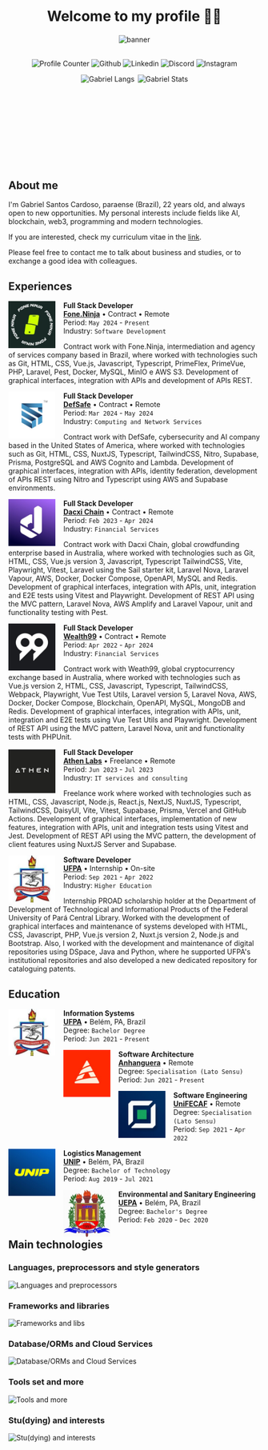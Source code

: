 <h1 align="center">Welcome to my profile 🙋‍♂️</h1>

<div align="center">
  <img src="https://raw.githubusercontent.com/MicaelliMedeiros/micaellimedeiros/master/image/computer-illustration.png" min-width="400px" max-width="400px" width="400px" align="center" alt="banner">

  <br />
  <br />

  <p align="center">
    <a href="#" style="text-decoration:none;underline:none;">
      <img
        src="https://komarev.com/ghpvc/?username=eng-gabrielscardoso&color=blueviolet&style=for-the-badge"
        alt="Profile Counter"
        title="Profile Counter"
      >
    </a>
    <a
      href="https://github.com/eng-gabrielscardoso"
      target="_blank"
      style="text-decoration:none;underline:none;"
    >
      <img
        src="https://img.shields.io/badge/GitHub-100000?style=for-the-badge&logo=github&logoColor=white"
        alt="Github"
        title="Github"
      >
    </a>
    <a
      href="https://www.linkedin.com/in/eng-gabrielscardoso/"
      target="_blank"
      style="text-decoration:none;underline:none;"
    >
      <img
        src="https://img.shields.io/badge/LinkedIn-0077B5?style=for-the-badge&logo=linkedin&logoColor=white"
        alt="Linkedin"
        title="LinkedIn"
      >
    </a>
    <a
      href="https://discord.com/channels/@eng.gabrielscardoso"
      target="_blank"
      style="text-decoration:none;underline:none;"
    >
      <img
        src="https://img.shields.io/badge/Discord-7289DA?style=for-the-badge&logo=discord&logoColor=white"
        alt="Discord"
        title="Discord"
      >
    </a>
    <a
      href="https://www.instagram.com/eng.gabrielscardoso"
      target="_blank"
      style="text-decoration:none;underline:none;"
    >
      <img
        src="https://img.shields.io/badge/Instagram-E4405F?style=for-the-badge&logo=instagram&logoColor=white"
        alt="Instagram"
        title="Instagram"
      >
    </a>
  </p>

  <div align="center" style="display:flex;gap:0.4rem;flex-wrap:wrap;justify-content:center;align-items:center">
    <img
      src="https://github-readme-stats.vercel.app/api/top-langs/?username=eng-gabrielscardoso&layout=compact&langs_count=8&theme=dracula"
      height="180em"
      title="Gabriel Langs"
    />
    <img
      src="https://github-readme-stats.vercel.app/api?username=eng-gabrielscardoso&show_icons=true&theme=dracula&include_all_commits=true&count_private=true"
      height="180em"
      title="Gabriel Stats"
    />
    <!-- <img
      src="https://github-readme-streak-stats.herokuapp.com?user=eng-gabrielscardoso&theme=dracula"
      height="180em"
      title="Gabriel Streaks"
    /> -->
  </div>
</div>

## About me

I'm Gabriel Santos Cardoso, paraense (Brazil), 22 years old, and always open to new opportunities. My personal interests include fields like AI, blockchain, web3, programming and modern technologies.

If you are interested, check my curriculum vitae in the [link](https://docs.google.com/document/d/1k-huyj7Ao5NEy0reBUe9AI8PXiiT-w4Z5NsdiJkEIrg).

Please feel free to contact me to talk about business and studies, or to exchange a good idea with colleagues.

## Experiences

[<img align="left" height="94px" width="94px" alt="Fone.Ninja" style="margin-right:1rem;" src="./.github/fone-ninja.jpeg">](https://fone.ninja)

**Full Stack Developer** \
[**Fone.Ninja**](https://fone.ninja) • Contract • Remote \
Period: `May 2024` - `Present` \
Industry: `Software Development`
<br/>

Contract work with Fone.Ninja, intermediation and agency of services company based in Brazil, where worked with technologies such as Git, HTML, CSS, Vue.js, Javascript, Typescript, PrimeFlex, PrimeVue, PHP, Laravel, Pest, Docker, MySQL, MinIO e AWS S3. Development of graphical interfaces, integration with APIs and development of APIs REST.

[<img align="left" height="94px" width="94px" alt="DefSafe" style="margin-right:1rem;" src="./.github/defsafe.jpeg"/>](https://defsafe.com)

**Full Stack Developer** \
[**DefSafe**](https://defsafe.com) • Contract • Remote \
Period: `Mar 2024` - `May 2024` \
Industry: `Computing and Network Services`
<br/>

Contract work with DefSafe, cybersecurity and AI company based in the United States of America, where worked with technologies such as Git, HTML, CSS, NuxtJS, Typescript, TailwindCSS, Nitro, Supabase, Prisma, PostgreSQL and AWS Cognito and Lambda. Development of graphical interfaces, integration with APIs, identity federation, development of APIs REST using Nitro and Typescript using AWS and Supabase environments.

[<img align="left" height="94px" width="94px" alt="Dacxi Chain" style="margin-right:1rem;" src="./.github/dacxi-chain.jpeg"/>](https://dacxichain.com)

**Full Stack Developer** \
[**Dacxi Chain**](https://dacxichain.com) • Contract • Remote \
Period: `Feb 2023` - `Apr 2024` \
Industry: `Financial Services`
<br/>

Contract work with Dacxi Chain, global crowdfunding enterprise based in Australia, where worked with technologies such as Git, HTML, CSS, Vue.js version 3, Javascript, Typescript TailwindCSS, Vite, Playwright, Vitest, Laravel using the Sail starter kit, Laravel Nova, Laravel Vapour, AWS, Docker, Docker Compose, OpenAPI, MySQL and Redis. Development of graphical interfaces, integration with APIs, unit, integration and E2E tests using Vitest and Playwright. Development of REST API using the MVC pattern, Laravel Nova, AWS Amplify and Laravel Vapour, unit and functionality testing with Pest.

[<img align="left" height="94px" width="94px" alt="Wealth99" style="margin-right:1rem;" src="./.github/wealth99.jpeg"/>](https://wealth99.com)

**Full Stack Developer** \
[**Wealth99**](https://wealth99.com) • Contract • Remote \
Period: `Apr 2022` - `Apr 2024` \
Industry: `Financial Services`
<br/>

Contract work with Weath99, global cryptocurrency exchange based in Australia, where worked with technologies such as Vue.js version 2, HTML, CSS, Javascript, Typescript, TailwindCSS, Webpack, Playwright, Vue Test Utils, Laravel version 5, Laravel Nova, AWS, Docker, Docker Compose, Blockchain, OpenAPI, MySQL, MongoDB and Redis. Development of graphical interfaces, integration with APIs, unit, integration and E2E tests using Vue Test Utils and Playwright. Development of REST API using the MVC pattern, Laravel Nova, unit and functionality tests with PHPUnit.

[<img align="left" height="94px" width="94px" alt="Athen Labs" style="margin-right:1rem;" src="./.github/athenlabs.jpeg"/>](https://athenlabs.io)

**Full Stack Developer** \
[**Athen Labs**](https://athenlabs.io) • Freelance • Remote \
Period: `Jun 2023` - `Jul 2023` \
Industry: `IT services and consulting`
<br/>

Freelance work where worked with technologies such as HTML, CSS, Javascript, Node.js, React.js, NextJS, NuxtJS, Typescript, TailwindCSS, DaisyUI, Vite, Vitest, Supabase, Prisma, Vercel and GitHub Actions. Development of graphical interfaces, implementation of new features, integration with APIs, unit and integration tests using Vitest and Jest. Development of REST API using the MVC pattern, the development of client features using NuxtJS Server and Supabase.

[<img align="left" height="94px" width="94px" alt="UFPA" style="margin-right:1rem;" src="./.github/ufpa.jpeg"/>](https://ufpa.br)

**Software Developer** \
[**UFPA**](https://ufpa.br) • Internship • On-site \
Period: `Sep 2021` - `Apr 2022` \
Industry: `Higher Education`
<br/>

Internship PROAD scholarship holder at the Department of Development of Technological and Informational Products of the Federal University of Pará Central Library. Worked with the development of graphical interfaces and maintenance of systems developed with HTML, CSS, Javascript, PHP, Vue.js version 2, Nuxt.js version 2, Node.js and Bootstrap. Also, I worked with the development and maintenance of digital repositories using DSpace, Java and Python, where he supported UFPA's institutional repositories and also developed a new dedicated repository for cataloguing patents.

## Education

[<img align="left" height="94px" width="94px" alt="UFPA" style="margin-right:1rem;" src="./.github/ufpa.jpeg"/>](https://ufpa.br)

**Information Systems** \
[**UFPA**](https://ufpa.br) • Belém, PA, Brazil \
Degree: `Bachelor Degree` \
Period: `Jun 2021` - `Present`
<br/>

[<img align="left" height="94px" width="94px" alt="UFPA" style="margin-right:1rem;" src="./.github/anhanguera.jpeg"/>](https://anhanguera.com)

**Software Architecture** \
[**Anhanguera**](https://anhanguera.com) • Remote \
Degree: `Specialisation (Lato Sensu)` \
Period: `Jun 2021` - `Present`
<br/>

[<img align="left" height="94px" width="94px" alt="UFPA" style="margin-right:1rem;" src="./.github/unifecaf.jpeg"/>](https://unifecaf.com.br)

**Software Engineering** \
[**UniFECAF**](https://unifecaf.com.br) • Remote \
Degree: `Specialisation (Lato Sensu)` \
Period: `Sep 2021` - `Apr 2022`
<br/>

[<img align="left" height="94px" width="94px" alt="UFPA" style="margin-right:1rem;" src="./.github/unip.jpeg"/>](https://unip.com)

**Logistics Management** \
[**UNIP**](https://unip.com) • Belém, PA, Brazil \
Degree: `Bachelor of Technology` \
Period: `Aug 2019` - `Jul 2021`
<br/>

[<img align="left" height="94px" width="94px" alt="UFPA" style="margin-right:1rem;" src="./.github/uepa.jpeg"/>](https://www.uepa.br)

**Environmental and Sanitary Engineering** \
[**UEPA**](https://www.uepa.br/) • Belém, PA, Brazil \
Degree: `Bachelor's Degree` \
Period: `Feb 2020` - `Dec 2020`
<br/>

## Main technologies

### Languages, preprocessors and style generators

![Languages and preprocessors](https://go-skill-icons.vercel.app/api/icons?i=bash,bootstrap,css,elixir,go,html,java,js,less,php,py,sass,solidity,tailwind,ts)

### Frameworks and libraries

![Frameworks and libs](https://go-skill-icons.vercel.app/api/icons?i=adonis,angular,astro,alpinejs,filament,jest,laravel,livewire,breeze,cashier,echo,envoyer,forge,inertia,jetstream,nova,pint,prompts,sail,sanctum,socialite,telescope,vapor,nestjs,nodejs,nuxtjs,pinia,vite,vitest,vue)

### Database/ORMs and Cloud Services

![Database/ORMs and Cloud Services](https://go-skill-icons.vercel.app/api/icons?i=aws,digitalocean,firebase,gcp,heroku,mongodb,mysql,netlify,nginx,postgresql,prisma,redis,supabase,sqlite,vercel)

### Tools set and more

![Tools and more](https://go-skill-icons.vercel.app/api/icons?i=dbeaver,discord,docker,figma,gimp,github,githubactions,googleanalytics,insomnia,pnpm,linux,md,npm,vscode,yarn)

### Stu(dying) and interests

![Stu(dying) and interests](https://go-skill-icons.vercel.app/api/icons?i=aws,azure,chatgpt,codeigniter,elixir,gcp,gemini,go,js,php,spring,solidity,solidjs,svelte,zig)
